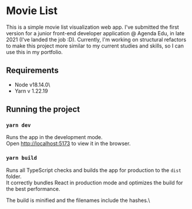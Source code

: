 # Movie List

This is a simple movie list visualization web app. I've submitted the first version for a junior front-end developer application @ Agenda Edu, in late 2021 (I've landed the job :D). Currently, I'm working on structural refactors to make this project more similar to my current studies and skills, so I can use this in my portfolio.

## Requirements

- Node v18.14.0\
- Yarn v 1.22.19

## Running the project

### `yarn dev`

Runs the app in the development mode.\
Open [http://localhost:5173](http://localhost:5173) to view it in the browser.

### `yarn build`

Runs all TypeScript checks and builds the app for production to the `dist` folder.\
It correctly bundles React in production mode and optimizes the build for the best performance.

The build is minified and the filenames include the hashes.\

